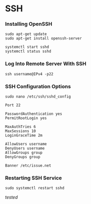 # SSH

### Installing OpenSSH

```
sudo apt-get update
sudo apt-get install openssh-server
```

```
systemctl start sshd
systemctl status sshd
```

### Log Into Remote Server With SSH

```
ssh username@IPv4 -p22
```

### SSH Configuration Options

```
sudo nano /etc/ssh/sshd_config
```

```
Port 22

PasswordAuthentication yes
PermitRootLogin yes

MaxAuthTries 6 
MaxSessions 10
LoginGraceTime 2m

AllowUsers username
DenyUsers username
AllowGroups group
DenyGroups group 

Banner /etc/issue.net
```

### Restarting SSH Service 
```
sudo systemctl restart sshd
```

*tested*
